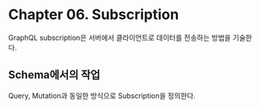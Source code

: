 # Chapter 06. Subscription

GraphQL subscription은 서버에서 클라이언트로 데이터를 전송하는 방법을 기술한다.  

## Schema에서의 작업

Query, Mutation과 동일한 방식으로 Subscription을 정의한다.


